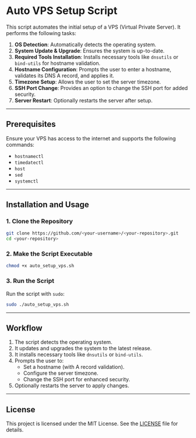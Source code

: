 # Auto VPS Setup Script

This script automates the initial setup of a VPS (Virtual Private Server). It performs the following tasks:

1. **OS Detection**: Automatically detects the operating system.
2. **System Update & Upgrade**: Ensures the system is up-to-date.
3. **Required Tools Installation**: Installs necessary tools like `dnsutils` or `bind-utils` for hostname validation.
4. **Hostname Configuration**: Prompts the user to enter a hostname, validates its DNS A record, and applies it.
5. **Timezone Setup**: Allows the user to set the server timezone.
6. **SSH Port Change**: Provides an option to change the SSH port for added security.
7. **Server Restart**: Optionally restarts the server after setup.

---

## Prerequisites

Ensure your VPS has access to the internet and supports the following commands:
- `hostnamectl`
- `timedatectl`
- `host`
- `sed`
- `systemctl`

---

## Installation and Usage

### 1. Clone the Repository
```bash
git clone https://github.com/<your-username>/<your-repository>.git
cd <your-repository>
```

### 2. Make the Script Executable
```bash
chmod +x auto_setup_vps.sh
```

### 3. Run the Script
Run the script with `sudo`:
```bash
sudo ./auto_setup_vps.sh
```

---

## Workflow

1. The script detects the operating system.
2. It updates and upgrades the system to the latest release.
3. It installs necessary tools like `dnsutils` or `bind-utils`.
4. Prompts the user to:
   - Set a hostname (with A record validation).
   - Configure the server timezone.
   - Change the SSH port for enhanced security.
5. Optionally restarts the server to apply changes.

---

## License

This project is licensed under the MIT License. See the [LICENSE](LICENSE) file for details.
